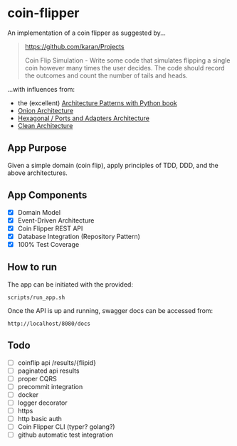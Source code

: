# coin-flipper

An implementation of a coin flipper as suggested by...

>https://github.com/karan/Projects
>
> Coin Flip Simulation - Write some code that simulates flipping a single 
>coin however many times the user decides. The code should record the 
>outcomes and count the number of tails and heads.

...with influences from:

- the (excellent) [Architecture Patterns with Python book](https://www.cosmicpython.com/#buy_the_book)
- [Onion Architecture](https://jeffreypalermo.com/2008/07/the-onion-architecture-part-1/)
- [Hexagonal / Ports and Adapters Architecture](https://en.wikipedia.org/wiki/Hexagonal_architecture_(software))
- [Clean Architecture](https://blog.cleancoder.com/uncle-bob/2012/08/13/the-clean-architecture.html)

## App Purpose

Given a simple domain (coin flip), apply principles of TDD, DDD, and the above architectures.

## App Components

- [X] Domain Model
- [X] Event-Driven Architecture
- [X] Coin Flipper REST API
- [X] Database Integration (Repository Pattern)
- [X] 100% Test Coverage

## How to run

The app can be initiated with the provided:

```shell
scripts/run_app.sh
```

Once the API is up and running, swagger docs can be accessed
from:

`http://localhost/8080/docs`

## Todo

- [ ] coinflip api /results/{flipid}
- [ ] paginated api results
- [ ] proper CQRS
- [ ] precommit integration
- [ ] docker
- [ ] logger decorator
- [ ] https
- [ ] http basic auth
- [ ] Coin Flipper CLI (typer? golang?)
- [ ] github automatic test integration
